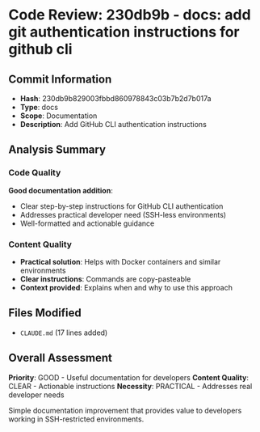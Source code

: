 # Code Review: 230db9b - docs: add git authentication instructions for github cli

## Commit Information

- **Hash**: 230db9b829003fbbd860978843c03b7b2d7b017a
- **Type**: docs
- **Scope**: Documentation
- **Description**: Add GitHub CLI authentication instructions

## Analysis Summary

### Code Quality

**Good documentation addition**:

- Clear step-by-step instructions for GitHub CLI authentication
- Addresses practical developer need (SSH-less environments)
- Well-formatted and actionable guidance

### Content Quality

- **Practical solution**: Helps with Docker containers and similar environments
- **Clear instructions**: Commands are copy-pasteable
- **Context provided**: Explains when and why to use this approach

## Files Modified

- `CLAUDE.md` (17 lines added)

## Overall Assessment

**Priority**: GOOD - Useful documentation for developers
**Content Quality**: CLEAR - Actionable instructions
**Necessity**: PRACTICAL - Addresses real developer needs

Simple documentation improvement that provides value to developers working in SSH-restricted environments.
